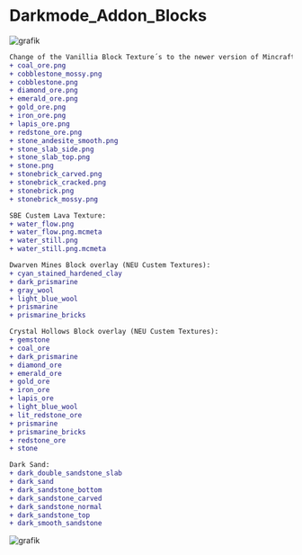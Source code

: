 # Darkmode_Addon_Blocks
![grafik](https://github.com/Alea1337/Darkmode_Addon_Blocks/assets/40134808/929d29b0-a45e-427d-b1f3-ad9a7f21f313)

```diff
Change of the Vanillia Block Texture´s to the newer version of Mincraft and used the Deepslate version of it:
+ coal_ore.png
+ cobblestone_mossy.png
+ cobblestone.png
+ diamond_ore.png
+ emerald_ore.png
+ gold_ore.png
+ iron_ore.png
+ lapis_ore.png
+ redstone_ore.png
+ stone_andesite_smooth.png
+ stone_slab_side.png
+ stone_slab_top.png
+ stone.png
+ stonebrick_carved.png
+ stonebrick_cracked.png
+ stonebrick.png
+ stonebrick_mossy.png

SBE Custem Lava Texture:
+ water_flow.png
+ water_flow.png.mcmeta
+ water_still.png
+ water_still.png.mcmeta

Dwarven Mines Block overlay (NEU Custem Textures):
+ cyan_stained_hardened_clay
+ dark_prismarine
+ gray_wool
+ light_blue_wool
+ prismarine
+ prismarine_bricks

Crystal Hollows Block overlay (NEU Custem Textures):
+ gemstone
+ coal_ore
+ dark_prismarine
+ diamond_ore
+ emerald_ore
+ gold_ore
+ iron_ore
+ lapis_ore
+ light_blue_wool
+ lit_redstone_ore
+ prismarine
+ prismarine_bricks
+ redstone_ore
+ stone

Dark Sand:
+ dark_double_sandstone_slab
+ dark_sand
+ dark_sandstone_bottom
+ dark_sandstone_carved
+ dark_sandstone_normal
+ dark_sandstone_top
+ dark_smooth_sandstone

```
![grafik](https://github.com/Alea1337/Darkmode_Addon_Blocks/assets/40134808/5b725eb3-9eea-42c0-817e-675079506467)

